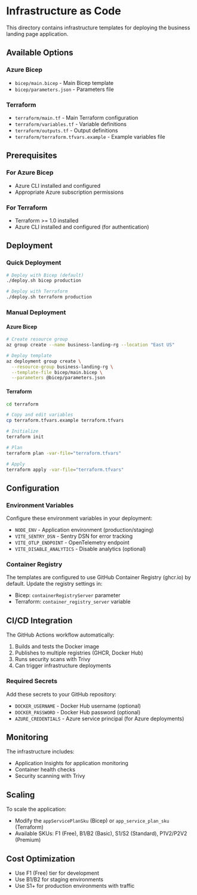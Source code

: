 
# Infrastructure as Code

This directory contains infrastructure templates for deploying the business landing page application.

## Available Options

### Azure Bicep
- `bicep/main.bicep` - Main Bicep template
- `bicep/parameters.json` - Parameters file

### Terraform
- `terraform/main.tf` - Main Terraform configuration
- `terraform/variables.tf` - Variable definitions
- `terraform/outputs.tf` - Output definitions
- `terraform/terraform.tfvars.example` - Example variables file

## Prerequisites

### For Azure Bicep
- Azure CLI installed and configured
- Appropriate Azure subscription permissions

### For Terraform
- Terraform >= 1.0 installed
- Azure CLI installed and configured (for authentication)

## Deployment

### Quick Deployment
```bash
# Deploy with Bicep (default)
./deploy.sh bicep production

# Deploy with Terraform
./deploy.sh terraform production
```

### Manual Deployment

#### Azure Bicep
```bash
# Create resource group
az group create --name business-landing-rg --location "East US"

# Deploy template
az deployment group create \
  --resource-group business-landing-rg \
  --template-file bicep/main.bicep \
  --parameters @bicep/parameters.json
```

#### Terraform
```bash
cd terraform

# Copy and edit variables
cp terraform.tfvars.example terraform.tfvars

# Initialize
terraform init

# Plan
terraform plan -var-file="terraform.tfvars"

# Apply
terraform apply -var-file="terraform.tfvars"
```

## Configuration

### Environment Variables
Configure these environment variables in your deployment:

- `NODE_ENV` - Application environment (production/staging)
- `VITE_SENTRY_DSN` - Sentry DSN for error tracking
- `VITE_OTLP_ENDPOINT` - OpenTelemetry endpoint
- `VITE_DISABLE_ANALYTICS` - Disable analytics (optional)

### Container Registry
The templates are configured to use GitHub Container Registry (ghcr.io) by default. Update the registry settings in:
- Bicep: `containerRegistryServer` parameter
- Terraform: `container_registry_server` variable

## CI/CD Integration

The GitHub Actions workflow automatically:
1. Builds and tests the Docker image
2. Publishes to multiple registries (GHCR, Docker Hub)
3. Runs security scans with Trivy
4. Can trigger infrastructure deployments

### Required Secrets
Add these secrets to your GitHub repository:

- `DOCKER_USERNAME` - Docker Hub username (optional)
- `DOCKER_PASSWORD` - Docker Hub password (optional)
- `AZURE_CREDENTIALS` - Azure service principal (for Azure deployments)

## Monitoring

The infrastructure includes:
- Application Insights for application monitoring
- Container health checks
- Security scanning with Trivy

## Scaling

To scale the application:
- Modify the `appServicePlanSku` (Bicep) or `app_service_plan_sku` (Terraform)
- Available SKUs: F1 (Free), B1/B2 (Basic), S1/S2 (Standard), P1V2/P2V2 (Premium)

## Cost Optimization

- Use F1 (Free) tier for development
- Use B1/B2 for staging environments
- Use S1+ for production environments with traffic
